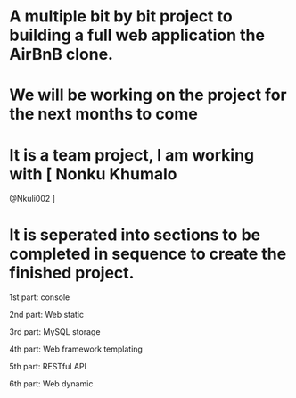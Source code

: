 # A multiple bit by bit project to building a full web application the AirBnB clone.
# We will be working on the project for the next months to come
# It is a team project, I am working with [ Nonku Khumalo
@Nkuli002 ]


# It is seperated into sections to be completed in sequence to create the finished project.

1st part: console

2nd part: Web static

3rd part: MySQL storage

4th part: Web framework templating

5th part: RESTful API

6th part: Web dynamic
